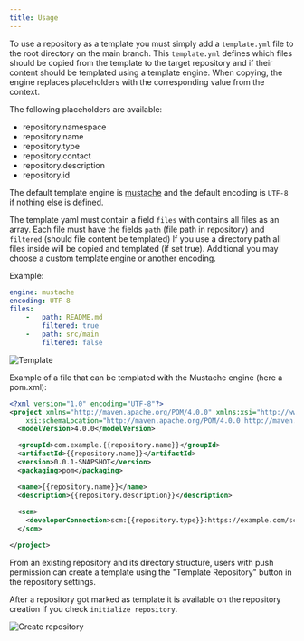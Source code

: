 ```yaml
---
title: Usage
---
```

To use a repository as a template you must simply add a `template.yml` file to the root directory on the main branch. 
This `template.yml` defines which files should be copied from the template to the target repository 
and if their content should be templated using a template engine.
When copying, the engine replaces placeholders with the corresponding value from the context.

The following placeholders are available:
- repository.namespace
- repository.name
- repository.type
- repository.contact
- repository.description
- repository.id

The default template engine is [mustache](https://mustache.github.io/) and the default encoding is `UTF-8` if nothing else is defined.

The template yaml must contain a field `files` with contains all files as an array.
Each file must have the fields `path` (file path in repository) and `filtered` (should file content be templated)
If you use a directory path all files inside will be copied and templated (if set true).
Additional you may choose a custom template engine or another encoding. 

Example:
```yaml 
engine: mustache
encoding: UTF-8
files: 
    -   path: README.md
        filtered: true
    -   path: src/main
        filtered: false
```

![Template](assets/template.png)

Example of a file that can be templated with the Mustache engine (here a pom.xml):
```xml
<?xml version="1.0" encoding="UTF-8"?>
<project xmlns="http://maven.apache.org/POM/4.0.0" xmlns:xsi="http://www.w3.org/2001/XMLSchema-instance"
	xsi:schemaLocation="http://maven.apache.org/POM/4.0.0 http://maven.apache.org/xsd/maven-4.0.0.xsd">
  <modelVersion>4.0.0</modelVersion>

  <groupId>com.example.{{repository.name}}</groupId>
  <artifactId>{{repository.name}}</artifactId>
  <version>0.0.1-SNAPSHOT</version>
  <packaging>pom</packaging>

  <name>{{repository.name}}</name>
  <description>{{repository.description}}</description>
    
  <scm>
    <developerConnection>scm:{{repository.type}}:https://example.com/scm/repo/projects/{{repository.name}}</developerConnection>
  </scm>

</project>
```

From an existing repository and its directory structure, users with push permission can create a template using the "Template Repository" button in the repository settings.

After a repository got marked as template it is available on the repository creation if you check `initialize repository`.

![Create repository](assets/create-repo.png)
